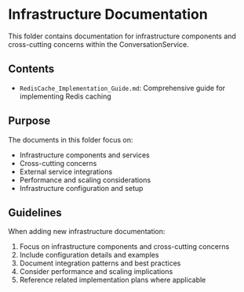 # Infrastructure Documentation

This folder contains documentation for infrastructure components and cross-cutting concerns within the ConversationService.

## Contents

- `RedisCache_Implementation_Guide.md`: Comprehensive guide for implementing Redis caching

## Purpose

The documents in this folder focus on:
- Infrastructure components and services
- Cross-cutting concerns
- External service integrations
- Performance and scaling considerations
- Infrastructure configuration and setup

## Guidelines

When adding new infrastructure documentation:
1. Focus on infrastructure components and cross-cutting concerns
2. Include configuration details and examples
3. Document integration patterns and best practices
4. Consider performance and scaling implications
5. Reference related implementation plans where applicable